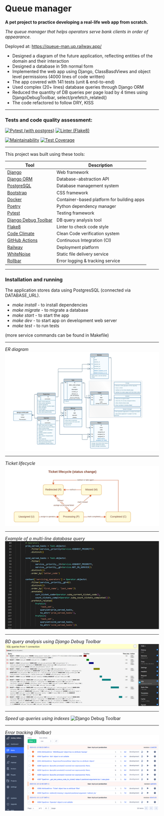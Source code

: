 # Queue manager

**A pet project to practice developing a real-life web app from scratch.**

*The queue manager that helps operators serve bank clients in order of appearance.*

Deployed at: https://queue-man.up.railway.app/

- Designed a diagram of the future application, reflecting entities of the domain and their interaction
- Designed a database in 5th normal form
- Implemented the web app using Django, ClassBasdViews and object level permissions (4000 lines of code written)
- The app covered with 141 tests (unit & end-to-end)
- Used complex (20+ lines) database queries through Django ORM
- Reduced the quantity of DB queries per page load by 4 times using DjangoDebugToolbar, select/prefetch_related()
- The code refactored to follow DRY, KISS


---
### Tests and code quality assessment:
[![Pytest (with postgres)](https://github.com/Andrey-Volkovitskiy/queue-manager/actions/workflows/pytest_with_postgres.yml/badge.svg)](https://github.com/Andrey-Volkovitskiy/queue-manager/actions/workflows/pytest_with_postgres.yml)    [![Linter (Flake8)](https://github.com/Andrey-Volkovitskiy/queue-manager/actions/workflows/flake8_linter.yml/badge.svg)](https://github.com/Andrey-Volkovitskiy/queue-manager/actions/workflows/flake8_linter.yml)

[![Maintainability](https://api.codeclimate.com/v1/badges/44bb226bc3cac3d7dfbd/maintainability)](https://codeclimate.com/github/Andrey-Volkovitskiy/queue-manager/maintainability)    [![Test Coverage](https://api.codeclimate.com/v1/badges/44bb226bc3cac3d7dfbd/test_coverage)](https://codeclimate.com/github/Andrey-Volkovitskiy/queue-manager/test_coverage)


---
This project was built using these tools:

| Tool                                                                        | Description                                             |
|-----------------------------------------------------------------------------|---------------------------------------------------------|
| [Django](https://www.djangoproject.com/)         | Web framework  |
| [Django ORM](https://docs.djangoproject.com/en/4.2/topics/db/)         | Database-abstraction API  |
| [PostgreSQL](https://www.postgresql.org)         | Database management system  |
| [Bootstrap](https://getbootstrap.com/)         | CSS framework  |
| [Docker](https://www.docker.com)       | Container-based platform for building apps  |
| [Poetry](https://poetry.eustace.io/)         | Python dependency manager  |
| [Pytest](https://docs.pytest.org/)               | Testing framework |
| [Django Debug Toolbar](https://django-debug-toolbar.readthedocs.io/)      | DB query analysis tool |
| [Flake8](https://flake8.pycqa.org/)               | Linter to check code style |
| [Code Climate](https://codeclimate.com/)               | Clean Code verification system |
| [GitHub Actions](https://github.com/features/actions)               | Continuous Integration (CI) |
| [Railway](https://railway.app)               | Deployment platform |
| [WhiteNoise](https://whitenoise.readthedocs.io/)               | Static file delivery service |
| [Rollbar](https://rollbar.com/)               | Error logging & tracking service |


---
### Installation and running
The application stores data using PostgresSQL (connected via DATABASE_URL).

- *make install* - to install dependencies
- *make migrate* - to migrate a database
- *make start* - to start the app
- *make dev* - to start app on development web server
- *make test* - to run tests

(more service commands can be found in Makefile)

---

*ER diagram*
![er diagram](https://github.com/Andrey-Volkovitskiy/queue-manager/blob/main/staticfiles/readme/er_diagram.jpeg?raw=true)

---

*Ticket lifecycle*
![er diagram](https://github.com/Andrey-Volkovitskiy/queue-manager/blob/main/staticfiles/readme/ticket_lifecycle.jpeg?raw=true)

---

*Example of a multi-line database query*
![Multi-line DB query](https://github.com/Andrey-Volkovitskiy/queue-manager/blob/main/staticfiles/readme/comlpex_query.jpg?raw=true)

---

*BD query analysis using Django Debug Toolbar*
![Django Debug Toolbar](https://github.com/Andrey-Volkovitskiy/queue-manager/blob/main/staticfiles/readme/django_debug_toolbar.jpg?raw=true)

---

*Speed up queries using indexes*
![Django Debug Toolbar](https://github.com/Andrey-Volkovitskiy/queue-manager/blob/main/staticfiles/readme/indexes.jpg?raw=true)

---
*Error tracking (Rollbar)*
![Error tracking (Rollbar)](https://github.com/Andrey-Volkovitskiy/queue-manager/blob/main/staticfiles/readme/rollbar.jpg?raw=true)
